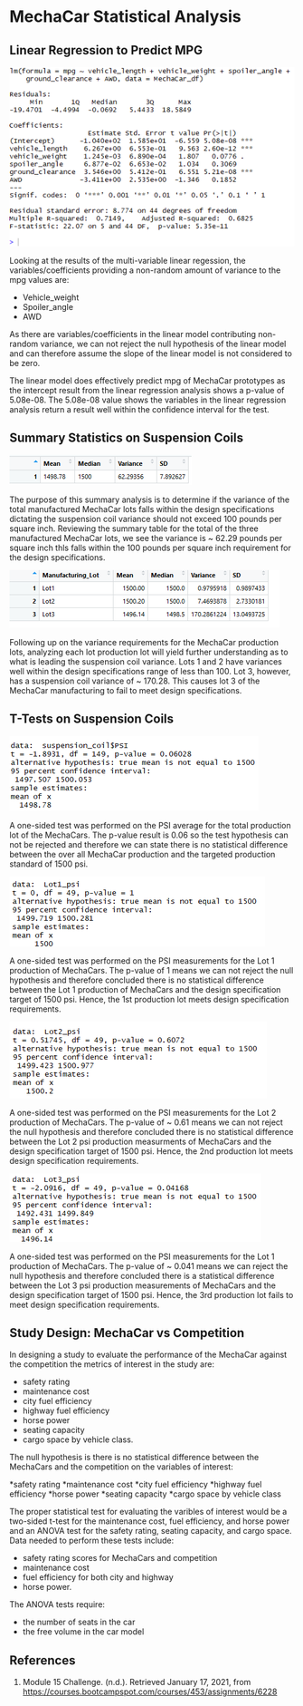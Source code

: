 # MechaCar Statistical Analysis

## Linear Regression to Predict MPG

![Linear Regression to Predict MPG](https://github.com/MattK1454/MechaCar_Statistical_Analysis/blob/main/images/linear_model_analysis.png)

Looking at the results of the multi-variable linear regession, the variables/coefficients providing a non-random amount of variance to the mpg values are:
- Vehicle_weight
- Spoiler_angle
- AWD

As there are variables/coefficients in the linear model contributing non-random variance, we can not reject the null hypothesis of the linear model and can therefore assume the slope of the linear model is not considered to be zero.

The linear model does effectively predict mpg of MechaCar prototypes as the intercept result from the linear regression analysis shows a p-value of 5.08e-08. The 5.08e-08 value shows the variables in the linear regression analysis return a result well within the confidence interval for the test.

## Summary Statistics on Suspension Coils

![Summary Statistics on Suspension - total summary](https://github.com/MattK1454/MechaCar_Statistical_Analysis/blob/main/images/suspension_coil_total_summary.png)

The purpose of this summary analysis is to determine if the variance of the total manufactured MechaCar lots falls within the design specifications dictating the suspension coil variance should not exceed 100 pounds per square inch. Reviewing the summary table for the total of the three manufactured MechaCar lots, we see the variance is ~ 62.29 pounds per square inch thls falls within the 100 pounds per square inch requirement for the design specifications.  

![Summary Statistics on Suspension - lot summary](https://github.com/MattK1454/MechaCar_Statistical_Analysis/blob/main/images/suspension_coil_lot_summary.png)

Following up on the variance requirements for the MechaCar production lots, analyzing each lot production lot will yield further understanding as to what is leading the suspension coil variance. Lots 1 and 2 have variances well within the design specifications range of less than 100. Lot 3, however, has a suspension coil variance of ~ 170.28. This causes lot 3 of the MechaCar manufacturing to fail to meet design specifications.

## T-Tests on Suspension Coils

![Total lot t-test](https://github.com/MattK1454/MechaCar_Statistical_Analysis/blob/main/images/total_manufactured_psi_test.png)

A one-sided test was performed on the PSI average for the total production lot of the MechaCars. The p-value result is 0.06 so the test hypothesis can not be rejected and therefore we can state there is no statistical difference between the over all MechaCar production and the targeted production standard of 1500 psi.

![Lot 1 t-test](https://github.com/MattK1454/MechaCar_Statistical_Analysis/blob/main/images/Lot1_psi_t_test.png)

A one-sided test was performed on the PSI measurements for the Lot 1 production of MechaCars. The p-value of 1 means we can not reject the null hypothesis and therefore concluded there is no statistical difference between the Lot 1 production of MechaCars and the design specification target of 1500 psi. Hence, the 1st production lot meets design specification requirements.

![Lot 2 t-test](https://github.com/MattK1454/MechaCar_Statistical_Analysis/blob/main/images/Lot2_psi_t_test.png)

A one-sided test was performed on the PSI measurements for the Lot 2 production of MechaCars. The p-value of ~ 0.61 means we can not reject the null hypothesis and therefore concluded there is no statistical difference between the Lot 2 psi production measurments of MechaCars and the design specification target of 1500 psi. Hence, the 2nd production lot meets design specification requirements.

![Lot 3 t-test](https://github.com/MattK1454/MechaCar_Statistical_Analysis/blob/main/images/Lot3_psi_t_test.png)

A one-sided test was performed on the PSI measurements for the Lot 1 production of MechaCars. The p-value of ~ 0.041 means we can reject the null hypothesis and therefore concluded there is a statistical difference between the Lot 3 psi production measurements of MechaCars and the design specification target of 1500 psi. Hence, the 3rd production lot fails to meet design specification requirements.

## Study Design: MechaCar vs Competition

In designing a study to evaluate the performance of the MechaCar against the competition the metrics of interest in the study are:

 - safety rating 
 - maintenance cost 
 - city fuel efficiency 
 - highway fuel efficiency 
 - horse power 
 - seating capacity 
 - cargo space by vehicle class. 
 
The null hypothesis is there is no statistical difference between the MechaCars and the competition on the variables of interest: 

*safety rating 
*maintenance cost 
*city fuel efficiency 
*highway fuel efficiency 
*horse power
*seating capacity 
*cargo space by vehicle class 

The proper statistical test for evaluating the varibles of interest would be a two-sided t-test for the maintenance cost, fuel efficiency, and horse power and an ANOVA test for the safety rating, seating capacity, and cargo space. Data needed to perform these tests include: 

- safety rating scores for MechaCars and competition 
- maintenance cost 
- fuel efficiency for both city and highway 
- horse power. 

The ANOVA tests require: 

- the number of seats in the car 
- the free volume in the car model

## References
1. Module 15 Challenge. (n.d.). Retrieved January 17, 2021, from https://courses.bootcampspot.com/courses/453/assignments/6228
